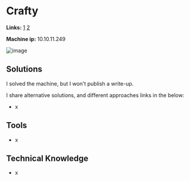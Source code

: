 # Crafty

**Links:** [1](https://www.hackthebox.com/machines/Crafty)  [2](https://app.hackthebox.com/machines/Crafty)

**Machine ip:** 10.10.11.249

![image](https://github.com/h4md153v63n/CTFs/assets/5091265/30a112bc-8269-466c-a702-d9b0c3879e4a)


## Solutions
I solved the machine, but I won't publish a write-up. 



I share alternative solutions, and different approaches links in the below:
+ x


## Tools
+ x


## Technical Knowledge
+ x
